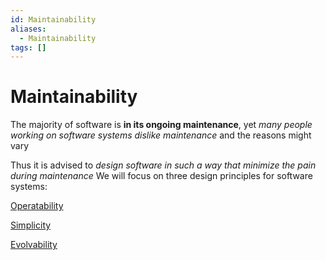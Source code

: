 ```yaml
---
id: Maintainability
aliases:
  - Maintainability
tags: []
---
```


# Maintainability

The majority of software is **in its ongoing maintenance**, yet _many people working on software systems dislike maintenance_ and the reasons might vary

Thus it is advised to _design software in such a way that minimize the pain during maintenance_ We will focus on three design principles for software systems:

[Operatability](01-Areas/Computer/System%20Design/DDIA/Chapter%201/Operatability.md)

[Simplicity](01-Areas/Computer/System%20Design/DDIA/Chapter%201/Simplicity.md)

[Evolvability](01-Areas/Computer/System%20Design/DDIA/Chapter%201/Evolvability.md)
